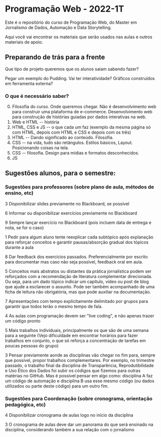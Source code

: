 # Programação Web - 2022-1T

Este é o repositório do curso de Programação Web, do Master em Jornalismo de Dados, Automação e Data Storytelling.

Aqui você vai encontrar os materiais que serão usados nas aulas e outros materiais de apoio.

## Preparando de trás para a frente

Que tipo de projeto queremos que os alunos saiam sabendo fazer?

Pegar um exemplo do Pudding. Vai ter interatividade? Gráficos construídos em ferramenta externa?

### O que é necessário saber?

0. Filosofia do curso. Onde queremos chegar. Não é desenvolvimento web para construir uma plataforma de e-commerce. Desenvolvimento web para construção de histórias guiadas por dados interativas na web.
1. Web e HTML -- história
2. HTML, CSS e JS -- o que cada um faz (exemplo da mesma página só com HTML, depois com HTML e CSS e depois com os três)
3. HTML -- Dando significado ao conteúdo. Filosofia.
4. CSS -- na vida, tudo são retângulos. Estilos básicos, Layout. Posicionando coisas na tela.
5. CSS -- filosofia. Design para mídias e formatos desconhecidos.
6. JS



## Sugestões alunos, para o semestre:

### Sugestões para professores (sobre plano de aula, métodos de ensino, etc)

3 Disponibilizar slides previamente no Blackboard, se possível 

6 Informar ou disponibilizar exercícios previamente no Blackboard 

9 Sempre lançar exercício no Blackboard (pois incluem data de entrega e nota, se for o caso)

1 Pedir para algum aluno tente reexplicar cada subtópico após explanação para reforçar conceitos e garantir pausas/absorção gradual dos tópicos durante a aula

8 Dar feedback dos exercícios passados. Preferencialmente por escrito para documentar mas caso não seja possível, feedback oral em aula.

5 Conceitos mais abstratos ou distantes da prática jornalística podem ser reforçados com a recomendação de literatura complementar direcionada. Ou seja, para um dado tópico indicar um capítulo, vídeo ou post de blog que ajude a esclarecer o assunto. Pode ser também acompanhado de uma ficha de leitura não obrigatória, mas que pode auxiliar na documentação.

7 Apresentações com tempo explicitamente delimitado por grupos para garantir que todos terão o mesmo tempo de fala.

4 As aulas com programação devem ser "live coding", e não apenas trazer um código pronto

5 Mais trabalhos individuais, principalmente os que são de uma semana para a seguinte (Vejo dificuldade em encontrar horários para fazer trabalhos em conjunto, o que só reforça a concentração de tarefas em poucas pessoas do grupo)

3 Pensar previamente aonde as disciplinas vão chegar no fim para, sempre que possível, propor trabalhos complementares. Por exemplo, no trimestre passado, o trabalho final da disciplina de Transparência, Reprodutibilidade e Uso Ético dos Dados foi subir os códigos que fizemos para outras matérias no GitHub. Mas é possível pensar em algo como: disciplina A faz um código de automação e disciplina B usa esse mesmo código (ou dados utilizados ou parte deste código) para um outro fim.

### Sugestões para Coordenação (sobre cronograma, orientação pedagógica, etc)

4 Disponibilizar cronograma de aulas logo no início da disciplina

3 O cronograma de aulas deve dar um panorama do que será ensinado na disciplina, considerando também a sua relação com o jornalismo

